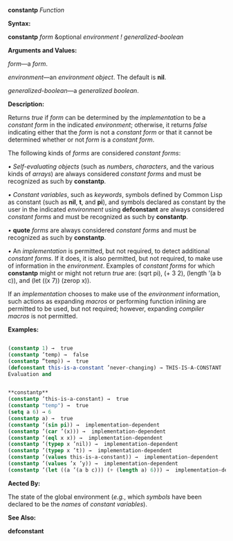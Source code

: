 **constantp** *Function* 



**Syntax:** 



**constantp** *form* &amp;optional *environment ! generalized-boolean* 



**Arguments and Values:** 



*form*—a *form*. 



*environment*—an *environment object*. The default is **nil**. 



*generalized-boolean*—a *generalized boolean*. 



**Description:** 



Returns *true* if *form* can be determined by the *implementation* to be a *constant form* in the indicated *environment*; otherwise, it returns *false* indicating either that the *form* is not a *constant form* or that it cannot be determined whether or not *form* is a *constant form*. 



The following kinds of *forms* are considered *constant forms*: 



*• Self-evaluating objects* (such as *numbers*, *characters*, and the various kinds of *arrays*) are always considered *constant forms* and must be recognized as such by **constantp**. 



*• Constant variables*, such as *keywords*, symbols defined by Common Lisp as constant (such as **nil**, **t**, and **pi**), and symbols declared as constant by the user in the indicated *environment* using **defconstant** are always considered *constant forms* and must be recognized as such by **constantp**. 



*•* **quote** *forms* are always considered *constant forms* and must be recognized as such by **constantp**. 



*•* An *implementation* is permitted, but not required, to detect additional *constant forms*. If it does, it is also permitted, but not required, to make use of information in the *environment*. Examples of *constant forms* for which **constantp** might or might not return *true* are: (sqrt pi), (+ 3 2), (length ’(a b c)), and (let ((x 7)) (zerop x)). 



If an *implementation* chooses to make use of the *environment* information, such actions as expanding *macros* or performing function inlining are permitted to be used, but not required; however, expanding *compiler macros* is not permitted. 



**Examples:**
```lisp

(constantp 1) →  true 
(constantp ’temp) →  false 
(constantp ”temp)) →  true 
(defconstant this-is-a-constant ’never-changing) → THIS-IS-A-CONSTANT 
Evaluation and 


**constantp** 
(constantp ’this-is-a-constant) →  true 
(constantp "temp") →  true 
(setq a 6) → 6 
(constantp a) →  true 
(constantp ’(sin pi)) →  implementation-dependent 
(constantp ’(car ’(x))) →  implementation-dependent 
(constantp ’(eql x x)) →  implementation-dependent 
(constantp ’(typep x ’nil)) →  implementation-dependent 
(constantp ’(typep x ’t)) →  implementation-dependent 
(constantp ’(values this-is-a-constant)) →  implementation-dependent 
(constantp ’(values ’x ’y)) →  implementation-dependent 
(constantp ’(let ((a ’(a b c))) (+ (length a) 6))) →  implementation-dependent 

```
**Aected By:** 



The state of the global environment (*e.g.*, which *symbols* have been declared to be the *names* of *constant variables*). 



**See Also:** 



**defconstant** 





